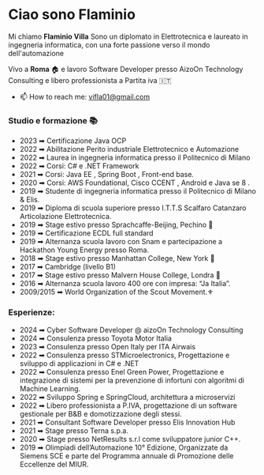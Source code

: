 # Ciao sono Flaminio 
Mi chiamo <b>Flaminio Villa</b> Sono un diplomato in Elettrotecnica e laureato in ingegneria informatica, con una forte passione verso il mondo dell'automazione

Vivo a <b>Roma</b> 🏠 e lavoro Software Developer presso AizoOn Technology Consulting e libero professionista a <a> Partita iva  </a> 🇮🇹

- 📫 How to reach me: vifla01@gmail.com

### Studio e formazione 📚
- 2023 ➡ Certificazione Java OCP
- 2022 ➡ Abilitazione Perito industriale Elettrotecnico e Automazione
- 2022 ➡ Laurea in ingegneria informatica presso il Politecnico di Milano
- 2022 ➡ Corsi: C# e .NET Framework
- 2021 ➡ Corsi: Java EE , Spring Boot , Front-end base.
- 2020 ➡ Corsi: AWS Foundational, Cisco CCENT , Android e Java se 8 .
- 2019 ➡ Studente di ingegneria informatica presso il Politecnico di Milano & Elis.
- 2019 ➡ Diploma di scuola superiore presso  I.T.T.S Scalfaro Catanzaro Articolazione Elettrotecnica.
- 2019 ➡ Stage estivo presso Sprachcaffe-Beijing, Pechino 🚩
- 2019 ➡ Certificazione ECDL full standard
- 2019 ➡ Alternanza scuola lavoro con Snam e partecipazione a Hackathon Young Energy presso Roma.
- 2018 ➡ Stage estivo presso Manhattan College, New York 🗽
- 2017 ➡ Cambridge (livello B1) 
- 2017 ➡ Stage estivo presso Malvern House College, Londra 🚕
- 2016 ➡ Alternanza scuola lavoro 400 ore con impresa: “Ja Italia”.
- 2009/2015 ➡ World Organization of the Scout Movement.⚜️

### Esperienze:
- 2024 ➡ Cyber Software Developer @ aizoOn Technology Consulting
- 2024 ➡ Consulenza presso Toyota Motor Italia
- 2023 ➡ Consulenza presso Open Italy per ITA Airwais
- 2022 ➡ Consulenza presso STMicroelectronics, Progettazione e sviluppo di applicazioni in C# e .NET
- 2022 ➡ Consulenza presso Enel Green Power, Progettazione e integrazione di sistemi per la prevenzione di infortuni con 
          algoritmi di Machine Learning.
- 2022 ➡ Sviluppo Spring e SpringCloud, architettura a microservizi
- 2022 ➡ Libero professionista a P.IVA, progettazione di un software gestionale per B&B e domotizzazione degli stessi. 
- 2021 ➡ Consultant Software Developer presso Elis Innovation Hub
- 2021 ➡ Stage presso Terna s.p.a.
- 2020 ➡ Stage presso NetResults s.r.l come sviluppatore junior C++.
- 2019 ➡ Olimpiadi dell’Automazione 10° Edizione, Organizzate da Siemens SCE e parte del Programma annuale di Promozione 
          delle Eccellenze del MIUR.
